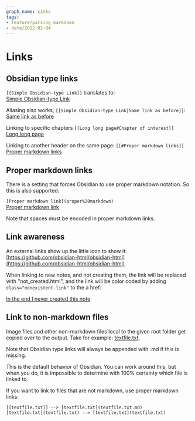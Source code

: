 ```yaml
---
graph_name: Links
tags:
- feature/parsing_markdown
- date/2022-02-04
---
```

   
# Links   
## Obsidian type links   
`[[Simple Obsidian-type Link]]` translates to:   
[Simple Obsidian-type Link](../Demonstrations/Test%20pages/Simple%20Obsidian-type%20Link.md)   
   
Aliasing also works, `[[Simple Obsidian-type Link|Same link as before]]`:   
[Same link as before](../Demonstrations/Test%20pages/Simple%20Obsidian-type%20Link.md)   
   
Linking to specific chapters `[[Long long page#Chapter of interest]]`   
[Long long page](../Demonstrations/Test%20pages/Long%20long%20page.md#chapter-of-interest)   
   
Linking to another header on the same page: `[[#Proper markdown links]]`   
[Proper markdown links](#proper-markdown-links)   
   
## Proper markdown links   
There is a setting that forces Obsidian to use proper markdown notation. So this is also supported:   
   
`[Proper markdown link](proper%20markdown)`   
[Proper markdown link](../Demonstrations/Test%20pages/proper%20markdown.md)   
    
 Note that spaces must be encoded in proper markdown links.   
   
## Link awareness   
An external links show up the little icon to show it:   
[https://github.com/obsidian-html/obsidian-html](https://github.com/obsidian-html/obsidian-html)   
   
When linking to new notes, and not creating them, the link will be replaced with "not_created.html", and the link will be color coded by adding `class="nonexistent-link"` to the a href:   
   
[In the end I never created this note](/not_created.md)   
   
## Link to non-markdown files   
Image files and other non-markdown files local to the given root folder get copied over to the output. Take for example: [textfile.txt](../Demonstrations/Test%20pages/textfile.txt).   
   
Note that Obsidian type links will always be appended with .md if this is missing.    
   
This is the default behavior of Obsidian. You can work around this, but when you do, it is impossible to determine with 100% certainty which file is linked to.    
   
If you want to link to files that are not markdown, use proper markdown links:   
```
[[textfile.txt]] --> [textfile.txt](textfile.txt.md)
[textfile.txt](textfile.txt) --> [textfile.txt](textfile.txt)
```
